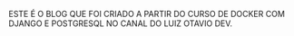 ESTE É O BLOG QUE FOI CRIADO A PARTIR DO CURSO DE DOCKER COM DJANGO E POSTGRESQL NO CANAL DO LUIZ OTAVIO DEV.